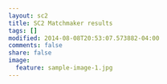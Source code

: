 ```yaml
---
layout: sc2
title: SC2 Matchmaker results
tags: []
modified: 2014-08-08T20:53:07.573882-04:00
comments: false
share: false
image:
  feature: sample-image-1.jpg
---
```



